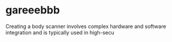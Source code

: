 # gareeebbb
Creating a body scanner involves complex hardware and software integration and is typically used in high-secu
